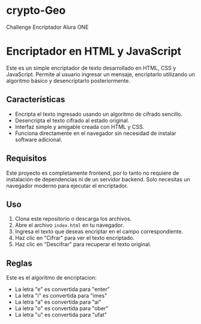 # crypto-Geo
Challenge Encriptador Alura ONE

# Encriptador en HTML y JavaScript

Este es un simple encriptador de texto desarrollado en HTML, CSS y JavaScript. Permite al usuario ingresar un mensaje, encriptarlo utilizando un algoritmo básico y desencriptarlo posteriormente.

## Características

- Encripta el texto ingresado usando un algoritmo de cifrado sencillo.
- Desencripta el texto cifrado al estado original.
- Interfaz simple y amigable creada con HTML y CSS.
- Funciona directamente en el navegador sin necesidad de instalar software adicional.

## Requisitos

Este proyecto es completamente frontend, por lo tanto no requiere de instalación de dependencias ni de un servidor backend. Solo necesitas un navegador moderno para ejecutar el encriptador.

## Uso

1. Clona este repositorio o descarga los archivos.
2. Abre el archivo `index.html` en tu navegador.
3. Ingresa el texto que deseas encriptar en el campo correspondiente.
4. Haz clic en "Cifrar" para ver el texto encriptado.
5. Haz clic en "Descifrar" para recuperar el texto original.

## Reglas

Este es el algoritmo de encriptacion:
- La letra "e" es convertida para "enter"
- La letra "i" es convertida para "imes"
- La letra "a" es convertida para "ai"
- La letra "o" es convertida para "ober"
- La letra "u" es convertida para "ufat"
